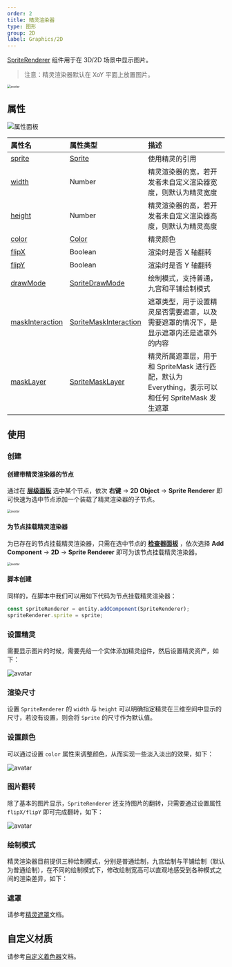 ```yaml
---
order: 2
title: 精灵渲染器
type: 图形
group: 2D
label: Graphics/2D
---
```


[SpriteRenderer](${api}core/SpriteRenderer) 组件用于在 3D/2D 场景中显示图片。

> 注意：精灵渲染器默认在 XoY 平面上放置图片。

<img src="https://gw.alipayobjects.com/mdn/rms_7c464e/afts/img/A*_5fjTp0r2KEAAAAAAAAAAAAAARQnAQ" alt="avatar" style="zoom:50%;" />

## 属性

![属性面板](https://mdn.alipayobjects.com/huamei_w6ifet/afts/img/A*pcbLSahH--YAAAAAAAAAAAAADjCHAQ/original)

| 属性名                                                       | 属性类型                                                  | 描述                                                                                              |
| :----------------------------------------------------------- | :-------------------------------------------------------- | :------------------------------------------------------------------------------------------------ |
| [sprite](${api}core/SpriteRenderer#sprite)                   | [Sprite](${api}core/Sprite)                               | 使用精灵的引用                                                                                    |
| [width](${api}core/SpriteRenderer#width)                     | Number                                                    | 精灵渲染器的宽，若开发者未自定义渲染器宽度，则默认为精灵宽度                                      |
| [height](${api}core/SpriteRenderer#height)                   | Number                                                    | 精灵渲染器的高，若开发者未自定义渲染器高度，则默认为精灵高度                                      |
| [color](${api}core/SpriteRenderer#color)                     | [Color](${api}math/Color)                                 | 精灵颜色                                                                                          |
| [flipX](${api}core/SpriteRenderer#flipX)                     | Boolean                                                   | 渲染时是否 X 轴翻转                                                                               |
| [flipY](${api}core/SpriteRenderer#flipY)                     | Boolean                                                   | 渲染时是否 Y 轴翻转                                                                               |
| [drawMode](${api}core/SpriteRenderer#drawMode)               | [SpriteDrawMode](${api}core/SpriteDrawMode)               | 绘制模式，支持普通，九宫和平铺绘制模式                                                            |
| [maskInteraction](${api}core/SpriteRenderer#maskInteraction) | [SpriteMaskInteraction](${api}core/SpriteMaskInteraction) | 遮罩类型，用于设置精灵是否需要遮罩，以及需要遮罩的情况下，是显示遮罩内还是遮罩外的内容            |
| [maskLayer](${api}core/SpriteRenderer#maskLayer)             | [SpriteMaskLayer](${api}core/SpriteMaskLayer)             | 精灵所属遮罩层，用于和 SpriteMask 进行匹配，默认为 Everything，表示可以和任何 SpriteMask 发生遮罩 |

## 使用

### 创建

#### 创建带精灵渲染器的节点

通过在 **[层级面板](${docs}interface-hierarchy)** 选中某个节点，依次 **右键** -> **2D Object** -> **Sprite Renderer** 即可快速为选中节点添加一个装载了精灵渲染器的子节点。

<img src="https://mdn.alipayobjects.com/huamei_yo47yq/afts/img/A*fiA8R5ZwXyUAAAAAAAAAAAAADhuCAQ/original" alt="avatar" style="zoom:50%;" />

#### 为节点挂载精灵渲染器

为已存在的节点挂载精灵渲染器，只需在选中节点的 **[检查器面板](${docs}interface-inspector)** ，依次选择 **Add Component** -> **2D** -> **Sprite Renderer** 即可为该节点挂载精灵渲染器。

<img src="https://mdn.alipayobjects.com/huamei_yo47yq/afts/img/A*UnDbQZHMOCcAAAAAAAAAAAAADhuCAQ/original" alt="avatar" style="zoom:50%;" />

#### 脚本创建

同样的，在脚本中我们可以用如下代码为节点挂载精灵渲染器：

```typescript
const spriteRenderer = entity.addComponent(SpriteRenderer);
spriteRenderer.sprite = sprite;
```

### 设置精灵

需要显示图片的时候，需要先给一个实体添加精灵组件，然后设置精灵资产，如下：

<img src="https://mdn.alipayobjects.com/huamei_w6ifet/afts/img/A*adizTpp_l5cAAAAAAAAAAAAADjCHAQ/original" alt="avatar"  />

### 渲染尺寸

设置 `SpriteRenderer` 的 `width` 与 `height` 可以明确指定精灵在三维空间中显示的尺寸，若没有设置，则会将 `Sprite` 的尺寸作为默认值。

<playground src="sprite-size.ts"></playground>

### 设置颜色

可以通过设置 `color` 属性来调整颜色，从而实现一些淡入淡出的效果，如下：

<img src="https://mdn.alipayobjects.com/huamei_w6ifet/afts/img/A*5pRRSLLGfq8AAAAAAAAAAAAADjCHAQ/original" alt="avatar"  />

### 图片翻转

除了基本的图片显示，`SpriteRenderer` 还支持图片的翻转，只需要通过设置属性 `flipX/flipY` 即可完成翻转，如下：

<img src="https://mdn.alipayobjects.com/huamei_w6ifet/afts/img/A*sK6tTJELnP0AAAAAAAAAAAAADjCHAQ/original" alt="avatar"  />

<playground src="sprite-flip.ts"></playground>

### 绘制模式

精灵渲染器目前提供三种绘制模式，分别是普通绘制，九宫绘制与平铺绘制（默认为普通绘制），在不同的绘制模式下，修改绘制宽高可以直观地感受到各种模式之间的渲染差异，如下：

<playground src="sprite-drawMode.ts"></playground>

### 遮罩

请参考[精灵遮罩](${docs}graphics-2d-spriteMask)文档。

## 自定义材质

请参考[自定义着色器](${docs}graphics-shader-custom)文档。

<playground src="sprite-material-blur.ts"></playground>
